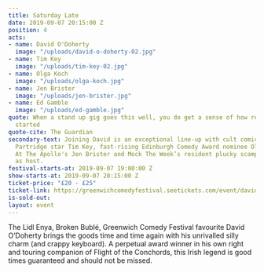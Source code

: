 ```yaml
---
title: Saturday Late
date: 2019-09-07 20:15:00 Z
position: 4
acts:
- name: David O'Doherty
  image: "/uploads/david-o-doherty-02.jpg"
- name: Tim Key
  image: "/uploads/tim-key-02.jpg"
- name: Olga Koch
  image: "/uploads/olga-koch.jpg"
- name: Jen Brister
  image: "/uploads/jen-brister.jpg"
- name: Ed Gamble
  image: "/uploads/ed-gamble.jpg"
quote: When a stand up gig goes this well, you do get a sense of how religions are
  started
quote-cite: The Guardian
secondary-text: Joining David is an exceptional line-up with cult comic/poet and Alan
  Partridge star Tim Key, fast-rising Edinburgh Comedy Award nominee Olga Koch, Live
  At The Apollo's Jen Brister and Mock The Week’s resident plucky scamp Ed Gamble
  as host.
festival-starts-at: 2019-09-07 19:00:00 Z
show-starts-at: 2019-09-07 20:15:00 Z
ticket-price: "£20 - £25"
ticket-link: https://greenwichcomedyfestival.seetickets.com/event/david-o-doherty/national-maritime-museum/1394409
is-sold-out: 
layout: event
---
```


The Lidl Enya, Broken Bublé, Greenwich Comedy Festival favourite David O’Doherty brings the goods time and time again with his unrivalled silly charm (and crappy keyboard). A perpetual award winner in his own right and touring companion of Flight of the Conchords, this Irish legend is good times guaranteed and should not be missed.